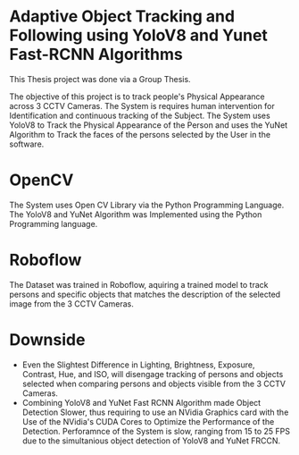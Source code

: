 # Adaptive Object Tracking and Following using YoloV8 and Yunet Fast-RCNN Algorithms
This Thesis project was done via a Group Thesis. 

The objective of this project is to track people's Physical Appearance across 3 CCTV Cameras. The System is requires human intervention for Identification and continuous tracking of the Subject. The System uses YoloV8 to Track the Physical Appearance of the Person and uses the YuNet Algorithm to Track the faces of the persons selected by the User in the software. 

# OpenCV
The System uses Open CV Library via the Python Programming Language. The YoloV8 and YuNet Algorithm was Implemented using the Python Programming language.

# Roboflow
The Dataset was trained in Roboflow, aquiring a trained model to track persons and specific objects that matches the description of the selected image from the 3 CCTV Cameras.

# Downside 
- Even the Slightest Difference in Lighting, Brightness, Exposure, Contrast, Hue, and ISO, will disengage tracking of persons and objects selected when comparing persons and objects visible from the 3 CCTV Cameras.
- Combining YoloV8 and YuNet Fast RCNN Algorithm made Object Detection Slower, thus requiring to use an NVidia Graphics card with the Use of the NVidia's CUDA Cores to Optimize the Performance of the Detection. Perforamnce of the System is slow, ranging from 15 to 25 FPS due to the simultanious object detection of YoloV8 and YuNet FRCCN.
 
